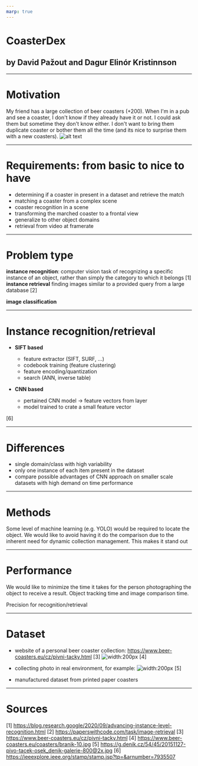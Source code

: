 ```yaml
---
marp: true
---
```


# CoasterDex
## by David Pažout and Dagur Elinór Kristinnson 

---

# Motivation

My friend has a large collection of beer coasters (+200).
When I'm in a pub and see a coaster, I don't know if they already have it or not. I could ask them but sometime they don't know either. I don't want to bring them duplicate coaster or bother them all the time (and its nice to surprise them with a new coasters).
![alt text](https://i.pinimg.com/564x/d1/cb/27/d1cb27e1a5dd3983174b1e70c4a17a7d.jpg)

---

# Requirements: from basic to nice to have

- determining if a coaster in present in a dataset and retrieve the match
- matching a coaster from a complex scene
- coaster recognition in a scene
- transforming the marched coaster to a frontal view
- generalize to other object domains
- retrieval from video at framerate

---

# Problem type

**instance recognition**: computer vision task of recognizing a specific instance of an object, rather than simply the category to which it belongs [1]
**instance retrieval** finding images similar to a provided query from a large database [2]

**image classification**

---

# Instance recognition/retrieval

- **SIFT based**
    - feature extractor (SIFT, SURF, ...)
    - codebook training (feature clustering)
    - feature encoding/quantization
    - search (ANN, inverse table)

- **CNN based**
    - pertained CNN model -> feature vectors from layer
    - model trained to crate a small feature vector

[6]

---

# Differences
- single domain/class with high variability
- only one instance of each item present in the dataset
- compare possible advantages of CNN approach on smaller scale datasets with high demand on time performance

---

# Methods 

Some level of machine learning (e.g. YOLO) would be required to locate the object. We would like to avoid having it do the comparison due to the inherent need for dynamic collection management.
This makes it stand out 

---

# Performance

We would like to minimize the time it takes for the person photographing the object to receive a result. 
Object tracking time and image comparison time.

Precision for recognition/retrieval

---

# Dataset

- website of a personal beer coaster collection: https://www.beer-coasters.eu/cz/pivni-tacky.html [3]
![width:200px](https://www.beer-coasters.eu/coasters/branik-10.jpg) [4]

- collecting photo in real environment, for example:
![width:200px](https://g.denik.cz/54/45/20151127-pivo-tacek-osek_denik-galerie-800@2x.jpg) [5]

- manufactured dataset from printed paper coasters

---

# Sources

[1] https://blog.research.google/2020/09/advancing-instance-level-recognition.html
[2] https://paperswithcode.com/task/image-retrieval
[3] https://www.beer-coasters.eu/cz/pivni-tacky.html
[4] https://www.beer-coasters.eu/coasters/branik-10.jpg
[5] https://g.denik.cz/54/45/20151127-pivo-tacek-osek_denik-galerie-800@2x.jpg
[6] https://ieeexplore.ieee.org/stamp/stamp.jsp?tp=&arnumber=7935507

